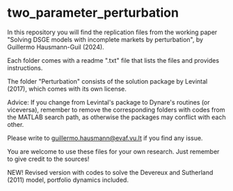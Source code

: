 # two_parameter_perturbation
In this repository you will find the replication files from the working paper "Solving DSGE models with incomplete markets by perturbation", by Guillermo Hausmann-Guil (2024).  
 
Each folder comes with a readme ".txt" file that lists the files and provides instructions.  
 
The folder "Perturbation" consists of the solution package by Levintal (2017), which comes with its own license.   

Advice: If you change from Levintal's package to Dynare's routines (or viceversa), remember to remove the corresponding folders with codes from the MATLAB search path, as otherwise the packages may conflict with each other.  
 
Please write to guillermo.hausmann@evaf.vu.lt if you find any issue.  

You are welcome to use these files for your own research. Just remember to give credit to the sources!  

NEW! Revised version with codes to solve the Devereux and Sutherland (2011) model, portfolio dynamics included.  

